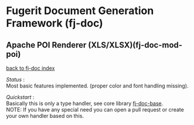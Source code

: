 # Fugerit Document Generation Framework (fj-doc)

## Apache POI Renderer (XLS/XLSX)(fj-doc-mod-poi)

[back to fj-doc index](../README.md)  

*Status* :  
Most basic features implemented. (proper color and font handling missing).
  
*Quickstart* :  
Basically this is only a type handler, see core library [fj-doc-base](../fj-doc-base/README.md).  
NOTE: If you have any special need you can open a pull request or create your own handler based on this.